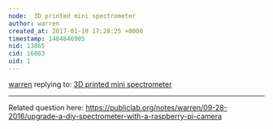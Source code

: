 ```yaml
---
node:  3D printed mini spectrometer
author: warren
created_at: 2017-01-19 17:28:25 +0000
timestamp: 1484846905
nid: 13865
cid: 16083
uid: 1
---
```




[warren](../profile/warren) replying to: [ 3D printed mini spectrometer](../notes/rthalman/01-19-2017/3d-printed-mini-spectrometer)

----
Related question here: https://publiclab.org/notes/warren/09-28-2016/upgrade-a-diy-spectrometer-with-a-raspberry-pi-camera